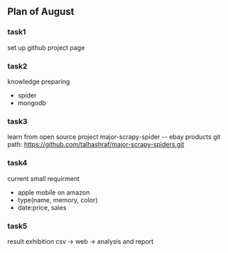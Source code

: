 ## Plan of August

### task1
set up github project page

### task2
knowledge preparing
- spider
- mongodb

### task3
learn from open source project
major-scrapy-spider  -- ebay products
git path: https://github.com/talhashraf/major-scrapy-spiders.git

### task4
current small requirment
- apple mobile on amazon
- type(name, memory, color)
- date:price, sales

### task5
result exhibition
csv -> web -> analysis and report
